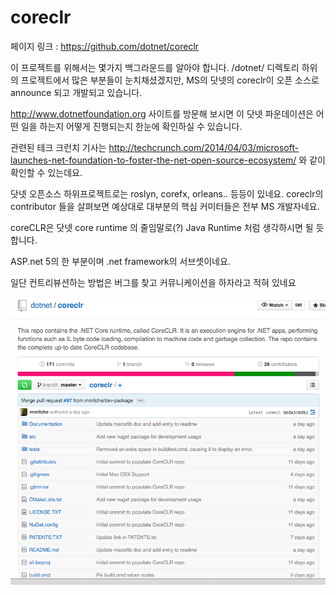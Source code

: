 # coreclr

페이지 링크 : https://github.com/dotnet/coreclr

이 프로젝트를 위해서는 몇가지 백그라운드를 알아야 합니다.  /dotnet/ 디렉토리 하위의 프로젝트에서 많은 부분들이 눈치채셨겠지만, MS의 닷넷의 coreclr이 오픈 소스로 announce 되고 개발되고 있습니다.

http://www.dotnetfoundation.org 사이트를 방문해 보시면 이 닷넷 파운데이션은 어떤 일을 하는지 어떻게 진행되는지 한눈에 확인하실 수 있습니다.

관련된 테크 크런치 기사는 http://techcrunch.com/2014/04/03/microsoft-launches-net-foundation-to-foster-the-net-open-source-ecosystem/ 와 같이 확인할 수 있는데요.

닷넷 오픈소스 하위프로젝트로는 roslyn, corefx, orleans.. 등등이 있네요.
coreclr의 contributor 들을 살펴보면 예상대로 대부분의 핵심 커미터들은 전부 MS 개발자네요. 

coreCLR은 닷넷 core runtime 의 줄임말로(?) Java Runtime 처럼 생각하시면 될 듯 합니다. 

ASP.net 5의 한 부분이며 .net framework의 서브셋이네요.

일단 컨트리뷰션하는 방법은 버그를 찾고 커뮤니케이션을 하자라고 적혀 있네요

![이미지1](img/002-03.png)
